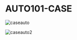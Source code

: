 # AUTO101-CASE 

![caseauto](https://user-images.githubusercontent.com/77046207/116479325-1964ff00-a888-11eb-95bf-18d8e32fbe89.png)

![caseauto2](https://user-images.githubusercontent.com/77046207/116479331-1cf88600-a888-11eb-9041-a07df9b7588b.png)
